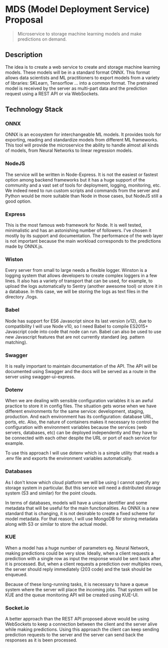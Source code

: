# MDS (Model Deployment Service) Proposal

> Microservice to storage machine learning models and make predictions on demand.


## Description

The idea is to create a web service to create and storage machine learning models.
These models will be in a standard format ONNX. This format allows data scientists and ML practitioners
to export models from a variety of libraries: SKLearn, Tensorflow ... into a common format.
The pretrained model is received by the server as multi-part data and the prediction request using
a REST API or via WebSockets.


## Technology Stack

### ONNX

ONNX is an ecosystem for interchangeable ML models. It provides tools for exporting, reading and standardize models
from different ML frameworks. This tool will provide the microservice the ability to handle almost all kinds of 
models, from Neural Networks to linear regression models.


### NodeJS

The service will be written in Node-Express. It is not the easiest or fastest option among backend frameworks 
but it has a huge support of the community and a vast set of tools for deployment, logging, monitoring, etc.
We indeed need to run custom scripts and commands from the server and Python would be more suitable 
than Node in those cases, but NodeJS still a good option.


### Express

This is the most famous web framework for Node. It is well tested, minimalistic and has an astonishing number
of followers. I've chosen it mostly by its support and documentation. The performance of the web layer is not
important because the main workload corresponds to the predictions
made by ONNX.js.

### Wiston

Every server from small to large needs a flexible logger. Winston is a logging system that allows developers to
create complex loggers in a few lines. It also has a variety of transport that can be used, for example, to upload
the logs automatically to Sentry (another awesome tool) or store it in a database. In this case, we will be storing
the logs as text files in the directory ./logs.


### Babel

Node has support for ES6 Javascript since its last version (v12), due to compatibility I will use Node v10, so I
need Babel to compile ES2015+ Javascript code into code that node can run. Babel can also be used to use new
Javascript features that are not currently standard (eg. pattern matching).

### Swagger

It is really important to maintain documentation of the API.
The API will be documented using Swagger and the docs will be 
served as a route in the server using swagger-ui-express.

### Dotenv

When we are dealing with sensible configuration variables it is an awful practice to store it in config files. The situation gets worse when we have different environments for the same service: development, staging, production. And each environment has its configuration: database URL, ports, etc. Also, the nature of containers makes it necessary to control the configuration with environment variables
because the services (web servers, databases, etc) can be deployed independently and they have to be connected with 
each other despite the URL or port of each service for example.

To use this approach I will use dotenv which is a simple utility that reads a .env file and exports the environment variables automatically.


### Databases

As I don't know which cloud platform we will be using I cannot specify any storage system in particular.
But this service will need a distributed storage system (S3 and similar) for the point clouds.

In terms of databases, models will have a unique identifier and some metadata that will be useful for the main functionalities.
As ONNX is a new standard that is changing, it is not desirable to create a fixed scheme for model metadata. For that reason, I will
use MongoDB for storing metadata along with S3 or similar to store the actual model.


### KUE

When a model has a huge number of parameters eg. Neural Network, making predictions could be very slow.
Ideally, when a client requests a prediction with a single row as input the response would be sent back after it is processed.
But, when a client requests a prediction over multiples rows, the server should reply immediately (203 code) and the task should be
enqueued.

Because of these long-running tasks, it is necessary to have a queue system where the server will place the incoming jobs.
That system will be KUE and the queue monitoring API will be created using KUE-UI.


### Socket.io

A better approach than the REST API proposed above would be using WebSockets to keep a connection between the client and the server alive while making predictions. Using this approach the client can keep sending prediction requests to the server and the server can send back the responses as it is been processed.
